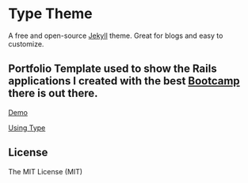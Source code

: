 # Type Theme

A free and open-source [Jekyll](http://jekyllrb.com) theme. Great for blogs and easy to customize.

## Portfolio Template used to show the Rails applications I created with the best [Bootcamp](https://www.bloc.io/) there is out there. 

[Demo](https://rohanchandra.github.io/type-theme/)

[Using Type](https://rohanchandra.github.io/project/type/)

## License
The MIT License (MIT)
